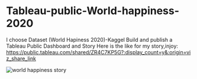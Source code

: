 # Tableau-public-World-happiness-2020
I choose Dataset (World Hapiness 2020)-Kaggel
Build and publish a Tableau Public Dashboard and Story
Here is the like for my story,injoy:
https://public.tableau.com/shared/ZR4C7KP5G?:display_count=y&:origin=viz_share_link

![world happiness story](https://user-images.githubusercontent.com/81245467/115074284-2b4ab780-9f02-11eb-808f-026a83c31651.png)

